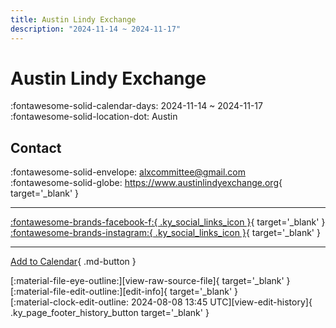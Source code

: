 ```yaml
---
title: Austin Lindy Exchange
description: "2024-11-14 ~ 2024-11-17"
---
```


# Austin Lindy Exchange 

:fontawesome-solid-calendar-days: 2024-11-14 ~ 2024-11-17  
:fontawesome-solid-location-dot: Austin  

## Contact

:fontawesome-solid-envelope: <alxcommittee@gmail.com>  
:fontawesome-solid-globe: <https://www.austinlindyexchange.org>{ target='_blank' }  

---

 [:fontawesome-brands-facebook-f:{ .ky_social_links_icon }](https://www.facebook.com/austinlindyexchange){ target='_blank' } [:fontawesome-brands-instagram:{ .ky_social_links_icon }](https://instagram.com/austinlindyexchange){ target='_blank' }

---

[Add to Calendar](https://swing.news/ics/en/2024/us/austin-lindy-exchange-2024.ics){ .md-button }

<div class="ky_page_footer" markdown>
<div class="ky_page_footer_trailing" markdown="span">
[:material-file-eye-outline:][view-raw-source-file]{ target='_blank' }
[:material-file-edit-outline:][edit-info]{ target='_blank' }
</div>
<div class="ky_page_footer_leading" markdown="span">
[:material-clock-edit-outline: 2024-08-08 13:45 UTC][view-edit-history]{ .ky_page_footer_history_button target='_blank' }
</div>
</div>

[view-raw-source-file]: https://github.com/swingdance/events/blob/main/2024/us/austin-lindy-exchange-2024.json "View Raw Source File"
[edit-info]: https://github.com/swingdance/events/issues/new?assignees=&labels=update+event&projects=&template=03-update_entity.yml&title=%5B2024%2Fus%5D%20Austin%20Lindy%20Exchange&region=us&year=2024&id=austin-lindy-exchange-2024&name=Austin%20Lindy%20Exchange&org_id= "Edit Info"

[view-edit-history]: https://github.com/swingdance/events/commits/main/2024/us/austin-lindy-exchange-2024.json "View Edit History"
